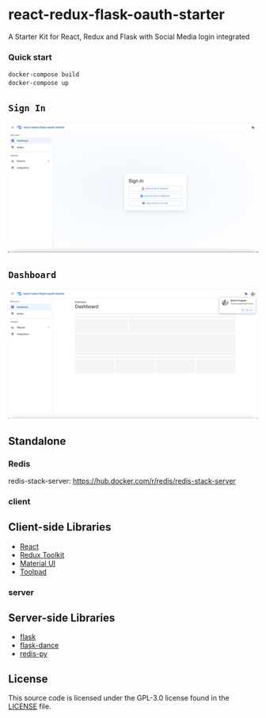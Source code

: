 # react-redux-flask-oauth-starter
A Starter Kit for React, Redux and Flask with Social Media login integrated

### Quick start
```sh
docker-compose build
docker-compose up
```

## `Sign In`
![Screenshot](client/public/signin.png)

## `Dashboard`
![Screenshot](client/public/dashboard.png)


## Standalone

### Redis

redis-stack-server: https://hub.docker.com/r/redis/redis-stack-server

### client

## Client-side Libraries

* [React](https://react.dev/)
* [Redux Toolkit](https://redux-toolkit.js.org/)
* [Material UI](https://mui.com/material-ui/)
* [Toolpad](https://mui.com/toolpad)

### server

## Server-side Libraries

* [flask](https://flask.palletsprojects.com/en/stable/)
* [flask-dance](https://flask-dance.readthedocs.io/en/latest/index.html)
* [redis-py](https://pypi.org/project/redis/)

## License

This source code is licensed under the GPL-3.0
license found in the [LICENSE](https://github.com/bhavin-prajapati/react-redux-flask-oauth-starter/blob/main/LICENSE)
file.
